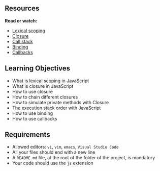 Resources
---------

**Read or watch:**

*   [Lexical scoping](/rltoken/ePGYHoF7G6QtQLrAo5jXBA "Lexical scoping")
*   [Closure](/rltoken/5hVqVK9QjNOzh_xsPtPxag "Closure")
*   [Call stack](/rltoken/Z5BRWGr9-D30Tn9e8y6uAw "Call stack")
*   [Binding](/rltoken/1jcQ4CgKqN2c3X3xHFbW5Q "Binding")
*   [Callbacks](/rltoken/SIcSmzcprPwCWcwAOo6qaw "Callbacks")

Learning Objectives
-------------------

*   What is lexical scoping in JavaScript
*   What is closure in JavaScript
*   How to use closure
*   How to chain different closures
*   How to simulate private methods with Closure
*   The execution stack order with JavaScript
*   How to use binding
*   How to use callbacks

Requirements
------------

*   Allowed editors: `vi`, `vim`, `emacs`, `Visual Studio Code`
*   All your files should end with a new line
*   A `README.md` file, at the root of the folder of the project, is mandatory
*   Your code should use the `js` extension
